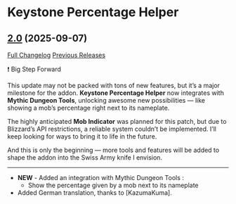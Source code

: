 # Keystone Percentage Helper

## [2.0](https://github.com/ZelionGG/KeystonePercentageHelper/releases/tag/2.0) (2025-09-07)

[Full Changelog](https://github.com/ZelionGG/KeystonePercentageHelper/compare/1.7.21...2.0) [Previous Releases](https://github.com/ZelionGG/KeystonePercentageHelper/releases)

❗ Big Step Forward

This update may not be packed with tons of new features, but it’s a major milestone for the addon. **Keystone Percentage Helper** now integrates with **Mythic Dungeon Tools**, unlocking awesome new possibilities — like showing a mob’s percentage right next to its nameplate.

The highly anticipated **Mob Indicator** was planned for this patch, but due to Blizzard’s API restrictions, a reliable system couldn’t be implemented. I’ll keep looking for ways to bring it to life in the future.

And this is only the beginning — more tools and features will be added to shape the addon into the Swiss Army knife I envision.

---

- **NEW** - Added an integration with Mythic Dungeon Tools :
    - Show the percentage given by a mob next to its nameplate
- Added German translation, thanks to [KazumaKuma].


